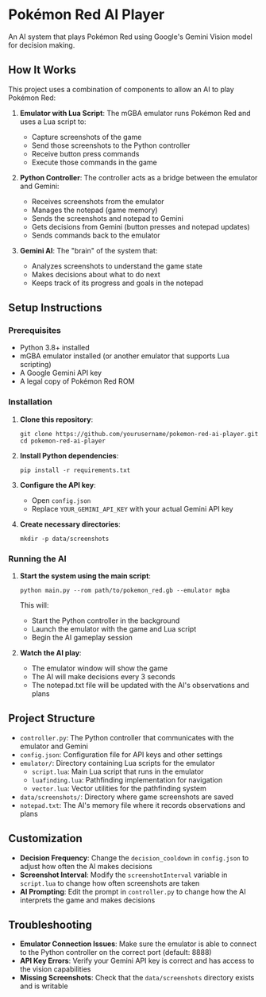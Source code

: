 # Pokémon Red AI Player

An AI system that plays Pokémon Red using Google's Gemini Vision model for decision making.

## How It Works

This project uses a combination of components to allow an AI to play Pokémon Red:

1. **Emulator with Lua Script**: The mGBA emulator runs Pokémon Red and uses a Lua script to:
   - Capture screenshots of the game
   - Send those screenshots to the Python controller
   - Receive button press commands
   - Execute those commands in the game

2. **Python Controller**: The controller acts as a bridge between the emulator and Gemini:
   - Receives screenshots from the emulator
   - Manages the notepad (game memory)
   - Sends the screenshots and notepad to Gemini
   - Gets decisions from Gemini (button presses and notepad updates)
   - Sends commands back to the emulator

3. **Gemini AI**: The "brain" of the system that:
   - Analyzes screenshots to understand the game state
   - Makes decisions about what to do next
   - Keeps track of its progress and goals in the notepad

## Setup Instructions

### Prerequisites

- Python 3.8+ installed
- mGBA emulator installed (or another emulator that supports Lua scripting)
- A Google Gemini API key
- A legal copy of Pokémon Red ROM

### Installation

1. **Clone this repository**:
   ```
   git clone https://github.com/yourusername/pokemon-red-ai-player.git
   cd pokemon-red-ai-player
   ```

2. **Install Python dependencies**:
   ```
   pip install -r requirements.txt
   ```

3. **Configure the API key**:
   - Open `config.json`
   - Replace `YOUR_GEMINI_API_KEY` with your actual Gemini API key

4. **Create necessary directories**:
   ```
   mkdir -p data/screenshots
   ```

### Running the AI

1. **Start the system using the main script**:
   ```
   python main.py --rom path/to/pokemon_red.gb --emulator mgba
   ```

   This will:
   - Start the Python controller in the background
   - Launch the emulator with the game and Lua script
   - Begin the AI gameplay session

2. **Watch the AI play**:
   - The emulator window will show the game
   - The AI will make decisions every 3 seconds
   - The notepad.txt file will be updated with the AI's observations and plans

## Project Structure

- `controller.py`: The Python controller that communicates with the emulator and Gemini
- `config.json`: Configuration file for API keys and other settings
- `emulator/`: Directory containing Lua scripts for the emulator
  - `script.lua`: Main Lua script that runs in the emulator
  - `luafinding.lua`: Pathfinding implementation for navigation
  - `vector.lua`: Vector utilities for the pathfinding system
- `data/screenshots/`: Directory where game screenshots are saved
- `notepad.txt`: The AI's memory file where it records observations and plans

## Customization

- **Decision Frequency**: Change the `decision_cooldown` in `config.json` to adjust how often the AI makes decisions
- **Screenshot Interval**: Modify the `screenshotInterval` variable in `script.lua` to change how often screenshots are taken
- **AI Prompting**: Edit the prompt in `controller.py` to change how the AI interprets the game and makes decisions

## Troubleshooting

- **Emulator Connection Issues**: Make sure the emulator is able to connect to the Python controller on the correct port (default: 8888)
- **API Key Errors**: Verify your Gemini API key is correct and has access to the vision capabilities
- **Missing Screenshots**: Check that the `data/screenshots` directory exists and is writable